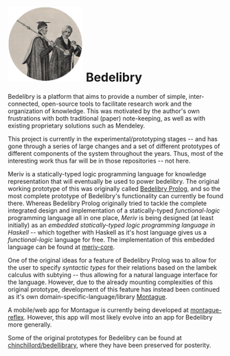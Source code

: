 # <img src="https://raw.githubusercontent.com/Chinchillord/Bedellibrary/master/img/BedelibryLogo.png" width="175"> Bedelibry

Bedelibry is a platform that aims to provide a number of simple, inter-connected, open-source tools to facilitate research work and the organization of knowledge. This was motivated by the author's own frustrations with both traditional (paper) note-keeping, as well as with existing proprietary solutions such as Mendeley.
 
This project is currently in the experimental/prototyping stages -- and has gone through a series of large changes and a set of different prototypes of different components of the system throughout the years. Thus, most of the interesting work thus far will be in those repositories -- not here.

Meriv is a statically-typed logic programming language for knowledge representation that will eventually be used to power bedelibry. The original working prototype of this was originally called [Bedelibry Prolog](https://github.com/Sintrastes/bli-prolog), and so the most complete prototype of Bedelibry's functionality can currently be found there. Whereas Bedelibry Prolog originally tried to tackle the complete integrated design and implementation of a statically-typed _functional-logic_ programming language all in one place, _Meriv_ is being designed (at least initially) as an _embedded statically-typed logic programming language in Haskell_ -- which together with Haskell as it's host language gives us a _functional-logic_ language for free. The implementation of this embedded language can be found at [meriv-core](https://github.com/Sintrastes/meriv-core).

One of the original ideas for a feature of Bedelibry Prolog was to allow for the user to specify _syntactic types_ for their relations based on the lambek calculus with subtying -- thus allowing for a natural language interface for the language. However, due to the already mounting complexities of this original prototype, development of this feature has instead been continued as it's own domain-specific-language/library [Montague](https://github.com/Sintrastes/Montague).

A mobile/web app for Montague is currently being developed at [montague-reflex](https://github.com/Sintrastes/montague-reflex). However, this app will most likely evolve into an app for Bedelibry more generally.

Some of the original prototypes for Bedelibry can be found at [chinchillord/bedellibrary](https://github.com/Chinchillord/Bedellibrary), where they have been preserved for posterity.

